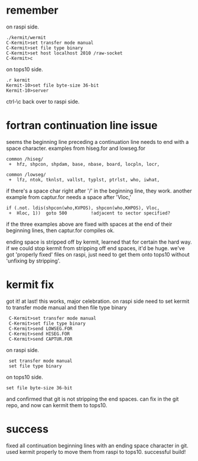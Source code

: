 # remember

on raspi side.

    ./kermit/wermit
    C-Kermit>set transfer mode manual
    C-Kermit>set file type binary
    C-Kermit>set host localhost 2010 /raw-socket
    C-Kermit>c

on tops10 side.

    .r kermit
    Kermit-10>set file byte-size 36-bit
    Kermit-10>server

ctrl-\c back over to raspi side.

# fortran continuation line issue

seems the beginning line preceding a continuation line needs to end with a space character. examples from hiseg.for and lowseg.for

	common /hiseg/
     +	hfz, shpcon, shpdam, base, nbase, board, locpln, locr, 

    common /lowseg/
     +	lfz, ntok, tknlst, vallst, typlst, ptrlst, who, iwhat, 

if there's a space char right after '/' in the beginning line, they work. another example from captur.for needs a space after 'Vloc,'

	if (.not. ldis(shpcon(who,KVPOS), shpcon(who,KHPOS), Vloc,
     +	Hloc, 1))  goto 500			!adjacent to sector specified?

if the three examples above are fixed with spaces at the end of their beginning lines, then captur.for compiles ok.

ending space is stripped off by kermit, learned that for certain the hard way. if we could stop kermit from stripping off end spaces, it'd be huge. we've got 'properly fixed' files on raspi, just need to get them onto tops10 without 'unfixing by stripping'.

# kermit fix

got it! at last! this works, major celebration. on raspi side need to set kermit to transfer mode manual and then file type binary

     C-Kermit>set transfer mode manual
     C-Kermit>set file type binary
     C-Kermit>send LOWSEG.FOR
     C-Kermit>send HISEG.FOR
     C-Kermit>send CAPTUR.FOR

on raspi side.

     set transfer mode manual
     set file type binary

on tops10 side.

    set file byte-size 36-bit

and confirmed that git is not stripping the end spaces. can fix in the git repo, and now can kermit them to tops10.

# success

fixed all continuation beginning lines with an ending space character in git. used kermit properly to move them from raspi to tops10. successful build!
